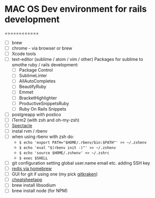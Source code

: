 # MAC OS Dev environment for rails development
============

- [ ] brew
- [ ] chrome - via browser or brew
- [ ] Xcode tools
- [ ] text-editor (sublime / atom / vim / other)
  Packages for sublime to smothe ruby / rails development: 
    - [ ] Package Control
    - [ ] SublimeLinter
    - [ ] AllAutoCompletes
    - [ ] BeautifyRuby
    - [ ] Emmet
    - [ ] BracketHighlighter
    - [ ] ProductiveSnippetsRuby
    - [ ] Ruby On Rails Snippets
- [ ] postgreapp with postico
- [ ] iTerm2 (with zsh and oh-my-zsh)
- [ ] [Spectacle](https://www.spectacleapp.com/)
- [ ] instal rvm / rbenv
- [ ] when using rbenv with zsh do:
    - `$ echo 'export PATH="$HOME/.rbenv/bin:$PATH"' >> ~/.zshenv`
    - `$ echo 'eval "$(rbenv init -)"' >> ~/.zshenv`
    - `$ echo 'source $HOME/.zshenv' >> ~/.zshrc`
    - `$ exec $SHELL`
- [ ] git configuration setting global user.name email etc. adding SSH key
- [ ] [redis via homebrew](https://medium.com/@petehouston/install-and-config-redis-on-mac-os-x-via-homebrew-eb8df9a4f298)
- [ ] GUI for git if using one (my pick [gitkraken](https://www.gitkraken.com/))
- [ ] [cheatsheetapp](https://www.cheatsheetapp.com/CheatSheet/)
- [ ] brew install libsodium
- [ ] brew install node (for NPM)

